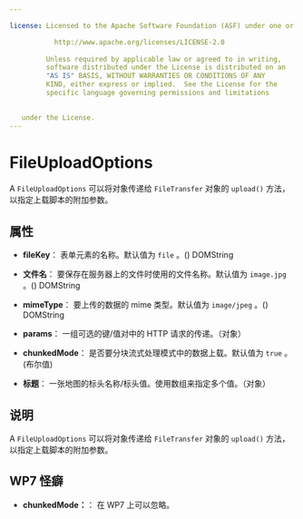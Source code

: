 ```yaml
---

license: Licensed to the Apache Software Foundation (ASF) under one or more contributor license agreements. See the NOTICE file distributed with this work for additional information regarding copyright ownership. The ASF licenses this file to you under the Apache License, Version 2.0 (the "License"); you may not use this file except in compliance with the License. You may obtain a copy of the License at

           http://www.apache.org/licenses/LICENSE-2.0
    
         Unless required by applicable law or agreed to in writing,
         software distributed under the License is distributed on an
         "AS IS" BASIS, WITHOUT WARRANTIES OR CONDITIONS OF ANY
         KIND, either express or implied.  See the License for the
         specific language governing permissions and limitations
    

   under the License.
---
```


# FileUploadOptions

A `FileUploadOptions` 可以将对象传递给 `FileTransfer` 对象的 `upload()` 方法，以指定上载脚本的附加参数。

## 属性

*   **fileKey**： 表单元素的名称。默认值为 `file` 。() DOMString

*   **文件名**： 要保存在服务器上的文件时使用的文件名称。默认值为 `image.jpg` 。() DOMString

*   **mimeType**： 要上传的数据的 mime 类型。默认值为 `image/jpeg` 。() DOMString

*   **params**： 一组可选的键/值对中的 HTTP 请求的传递。（对象）

*   **chunkedMode**： 是否要分块流式处理模式中的数据上载。默认值为 `true` 。(布尔值)

*   **标题**： 一张地图的标头名称/标头值。使用数组来指定多个值。（对象）

## 说明

A `FileUploadOptions` 可以将对象传递给 `FileTransfer` 对象的 `upload()` 方法，以指定上载脚本的附加参数。

## WP7 怪癖

*   **chunkedMode：**： 在 WP7 上可以忽略。